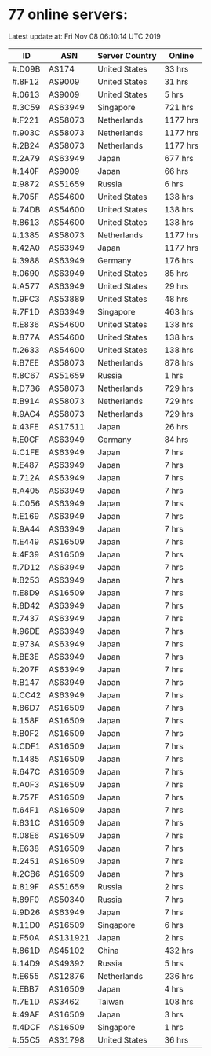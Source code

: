 # 77 online servers:

Latest update at: Fri Nov 08 06:10:14 UTC 2019

| ID | ASN | Server Country | Online |
| -- | --- | -------------- | ------ |
| #.D09B | AS174 | United States | 33 hrs |
| #.8F12 | AS9009 | United States | 31 hrs |
| #.0613 | AS9009 | United States | 5 hrs |
| #.3C59 | AS63949 | Singapore | 721 hrs |
| #.F221 | AS58073 | Netherlands | 1177 hrs |
| #.903C | AS58073 | Netherlands | 1177 hrs |
| #.2B24 | AS58073 | Netherlands | 1177 hrs |
| #.2A79 | AS63949 | Japan | 677 hrs |
| #.140F | AS9009 | Japan | 66 hrs |
| #.9872 | AS51659 | Russia | 6 hrs |
| #.705F | AS54600 | United States | 138 hrs |
| #.74DB | AS54600 | United States | 138 hrs |
| #.8613 | AS54600 | United States | 138 hrs |
| #.1385 | AS58073 | Netherlands | 1177 hrs |
| #.42A0 | AS63949 | Japan | 1177 hrs |
| #.3988 | AS63949 | Germany | 176 hrs |
| #.0690 | AS63949 | United States | 85 hrs |
| #.A577 | AS63949 | United States | 29 hrs |
| #.9FC3 | AS53889 | United States | 48 hrs |
| #.7F1D | AS63949 | Singapore | 463 hrs |
| #.E836 | AS54600 | United States | 138 hrs |
| #.877A | AS54600 | United States | 138 hrs |
| #.2633 | AS54600 | United States | 138 hrs |
| #.B7EE | AS58073 | Netherlands | 878 hrs |
| #.8C67 | AS51659 | Russia | 1 hrs |
| #.D736 | AS58073 | Netherlands | 729 hrs |
| #.B914 | AS58073 | Netherlands | 729 hrs |
| #.9AC4 | AS58073 | Netherlands | 729 hrs |
| #.43FE | AS17511 | Japan | 26 hrs |
| #.E0CF | AS63949 | Germany | 84 hrs |
| #.C1FE | AS63949 | Japan | 7 hrs |
| #.E487 | AS63949 | Japan | 7 hrs |
| #.712A | AS63949 | Japan | 7 hrs |
| #.A405 | AS63949 | Japan | 7 hrs |
| #.C056 | AS63949 | Japan | 7 hrs |
| #.E169 | AS63949 | Japan | 7 hrs |
| #.9A44 | AS63949 | Japan | 7 hrs |
| #.E449 | AS16509 | Japan | 7 hrs |
| #.4F39 | AS16509 | Japan | 7 hrs |
| #.7D12 | AS63949 | Japan | 7 hrs |
| #.B253 | AS63949 | Japan | 7 hrs |
| #.E8D9 | AS16509 | Japan | 7 hrs |
| #.8D42 | AS63949 | Japan | 7 hrs |
| #.7437 | AS63949 | Japan | 7 hrs |
| #.96DE | AS63949 | Japan | 7 hrs |
| #.973A | AS63949 | Japan | 7 hrs |
| #.BE3E | AS63949 | Japan | 7 hrs |
| #.207F | AS63949 | Japan | 7 hrs |
| #.B147 | AS63949 | Japan | 7 hrs |
| #.CC42 | AS63949 | Japan | 7 hrs |
| #.86D7 | AS16509 | Japan | 7 hrs |
| #.158F | AS16509 | Japan | 7 hrs |
| #.B0F2 | AS16509 | Japan | 7 hrs |
| #.CDF1 | AS16509 | Japan | 7 hrs |
| #.1485 | AS16509 | Japan | 7 hrs |
| #.647C | AS16509 | Japan | 7 hrs |
| #.A0F3 | AS16509 | Japan | 7 hrs |
| #.757F | AS16509 | Japan | 7 hrs |
| #.64F1 | AS16509 | Japan | 7 hrs |
| #.831C | AS16509 | Japan | 7 hrs |
| #.08E6 | AS16509 | Japan | 7 hrs |
| #.E638 | AS16509 | Japan | 7 hrs |
| #.2451 | AS16509 | Japan | 7 hrs |
| #.2CB6 | AS16509 | Japan | 7 hrs |
| #.819F | AS51659 | Russia | 2 hrs |
| #.89F0 | AS50340 | Russia | 7 hrs |
| #.9D26 | AS63949 | Japan | 7 hrs |
| #.11D0 | AS16509 | Singapore | 6 hrs |
| #.F50A | AS131921 | Japan | 2 hrs |
| #.861D | AS45102 | China | 432 hrs |
| #.14D9 | AS49392 | Russia | 5 hrs |
| #.E655 | AS12876 | Netherlands | 236 hrs |
| #.EBB7 | AS16509 | Japan | 4 hrs |
| #.7E1D | AS3462 | Taiwan | 108 hrs |
| #.49AF | AS16509 | Japan | 3 hrs |
| #.4DCF | AS16509 | Singapore | 1 hrs |
| #.55C5 | AS31798 | United States | 36 hrs |

